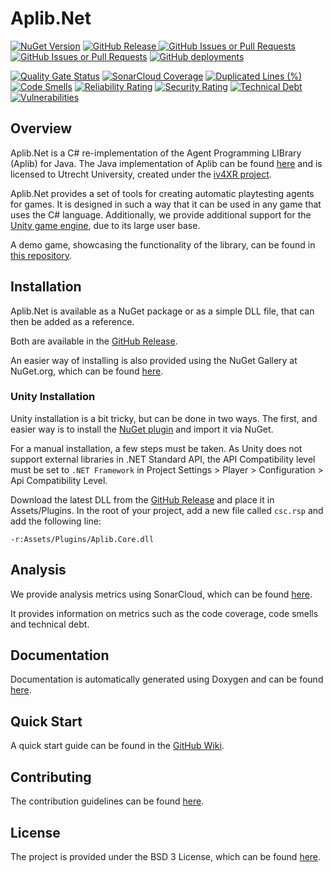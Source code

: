 # Aplib.Net
[![NuGet Version](https://img.shields.io/nuget/v/Aplib.Core)](https://www.nuget.org/packages/Aplib.Core/)
[![GitHub Release](https://img.shields.io/github/v/release/team-zomsa/aplib.net?label=GitHub%20Release)
](https://github.com/team-zomsa/aplib.net/releases)
[![GitHub Issues or Pull Requests](https://img.shields.io/github/issues/team-zomsa/aplib.net)](https://github.com/team-zomsa/aplib.net/issues)
[![GitHub Issues or Pull Requests](https://img.shields.io/github/issues-pr/team-zomsa/aplib.net)](https://github.com/team-zomsa/aplib.net/pulls)
[![GitHub deployments](https://img.shields.io/github/deployments/team-zomsa/aplib.net/github-pages?label=doxygen)
](https://team-zomsa.github.io/aplib.net/)

[![Quality Gate Status](https://sonarcloud.io/api/project_badges/measure?project=team-zomsa_aplib.net&metric=alert_status)](https://sonarcloud.io/project/overview?id=team-zomsa_aplib.net)
[![SonarCloud Coverage](https://sonarcloud.io/api/project_badges/measure?project=team-zomsa_aplib.net&metric=coverage)](https://sonarcloud.io/project/overview?id=team-zomsa_aplib.net)
[![Duplicated Lines (%)](https://sonarcloud.io/api/project_badges/measure?project=team-zomsa_aplib.net&metric=duplicated_lines_density)](https://sonarcloud.io/project/overview?id=team-zomsa_aplib.net)
[![Code Smells](https://sonarcloud.io/api/project_badges/measure?project=team-zomsa_aplib.net&metric=code_smells)](https://sonarcloud.io/project/overview?id=team-zomsa_aplib.net)
[![Reliability Rating](https://sonarcloud.io/api/project_badges/measure?project=team-zomsa_aplib.net&metric=reliability_rating)](https://sonarcloud.io/project/overview?id=team-zomsa_aplib.net)
[![Security Rating](https://sonarcloud.io/api/project_badges/measure?project=team-zomsa_aplib.net&metric=security_rating)](https://sonarcloud.io/project/overview?id=team-zomsa_aplib.net)
[![Technical Debt](https://sonarcloud.io/api/project_badges/measure?project=team-zomsa_aplib.net&metric=sqale_index)](https://sonarcloud.io/project/overview?id=team-zomsa_aplib.net)
[![Vulnerabilities](https://sonarcloud.io/api/project_badges/measure?project=team-zomsa_aplib.net&metric=vulnerabilities)](https://sonarcloud.io/project/overview?id=team-zomsa_aplib.net)


## Overview
Aplib.Net is a C# re-implementation of the Agent Programming LIBrary (Aplib) for Java.
The Java implementation of Aplib can be found [here](https://github.com/iv4xr-project/aplib) and is licensed to Utrecht University, created under the [iv4XR project](https://iv4xr-project.eu/).

Aplib.Net provides a set of tools for creating automatic playtesting agents for games. It is designed in such a way that it can be used in any game that uses the C# language. Additionally, we provide additional support for the [Unity game engine](https://unity.com/), due to its large user base.

A demo game, showcasing the functionality of the library, can be found in [this repository](https://github.com/team-zomsa/aplib.net-demo).


## Installation
Aplib.Net is available as a NuGet package or as a simple DLL file, that can then be added as a reference.

Both are available in the [GitHub Release](https://github.com/team-zomsa/aplib.net/releases).

An easier way of installing is also provided using the NuGet Gallery at NuGet.org, which can be found [here](https://www.nuget.org/packages/Aplib.Core/).

### Unity Installation
Unity installation is a bit tricky, but can be done in two ways. The first, and easier way is to install the [NuGet plugin](https://github.com/GlitchEnzo/NuGetForUnity) and import it via NuGet.

For a manual installation, a few steps must be taken. As Unity does not support external libraries in .NET Standard API, the API Compatibility level must be set to `.NET Framework` in Project Settings > Player > Configuration > Api Compatibility Level.

Download the latest DLL from the [GitHub Release](https://github.com/team-zomsa/aplib.net/releases) and place it in Assets/Plugins. In the root of your project, add a new file called `csc.rsp` and add the following line:

```
-r:Assets/Plugins/Aplib.Core.dll
```


## Analysis
We provide analysis metrics using SonarCloud, which can be found [here](https://sonarcloud.io/dashboard?id=team-zomsa_aplib.net).

It provides information on metrics such as the code coverage, code smells and technical debt.


## Documentation
Documentation is automatically generated using Doxygen and can be found [here](https://team-zomsa.github.io/aplib.net/).


## Quick Start
A quick start guide can be found in the [GitHub Wiki](https://github.com/team-zomsa/aplib.net/wiki/Quick-Start-Guide).


## Contributing
The contribution guidelines can be found [here](https://github.com/team-zomsa/aplib.net/blob/main/CONTRIBUTING.md).


## License
The project is provided under the BSD 3 License, which can be found [here](https://github.com/team-zomsa/aplib.net/blob/main/LICENSE).